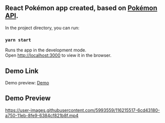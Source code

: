 ## React Pokémon app created, based on [Pokémon API](https://github.com/facebook/create-react-app).

In the project directory, you can run:

### `yarn start`

Runs the app in the development mode.\
Open [http://localhost:3000](http://localhost:3000) to view it in the browser.


## Demo Link

Demo preview: [Demo](https://mdekalka.github.io/react-pokemon)

## Demo Preview

https://user-images.githubusercontent.com/5993559/116215517-6cd43180-a750-11eb-8fe9-6384cf821b8f.mp4
